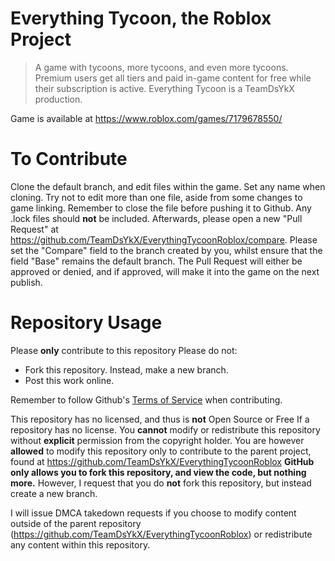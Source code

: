 # Everything Tycoon, the Roblox Project

> A game with tycoons, more tycoons, and even more tycoons. Premium
> users get all tiers and paid in-game content for free while their
> subscription is active. Everything Tycoon is a TeamDsYkX production.

Game is available at https://www.roblox.com/games/7179678550/
# To Contribute
Clone the default branch, and edit files within the game. Set any name when cloning.
Try not to edit more than one file, aside from some changes to game linking.
Remember to close the file before pushing it to Github. Any .lock files should **not** be included.
Afterwards, please open a new "Pull Request" at https://github.com/TeamDsYkX/EverythingTycoonRoblox/compare. Please set the "Compare" field to the branch created by you, whilst ensure that the field "Base" remains the default branch.
The Pull Request will either be approved or denied, and if approved, will make it into the game on the next publish.

# Repository Usage
Please **only** contribute to this repository
Please do not:
 - Fork this repository. Instead, make a new branch.
 - Post this work online.

Remember to follow Github's [Terms of Service](https://docs.github.com/en/site-policy/github-terms/github-terms-of-service) when contributing.

This repository has no licensed, and thus is **not** Open Source or Free
If a repository has no license. You  **cannot**  modify or redistribute this repository without  **explicit**  permission from the copyright holder. You are however **allowed** to modify this repository only to contribute to the parent project, found at https://github.com/TeamDsYkX/EverythingTycoonRoblox
**GitHub only allows you to fork this repository, and view the code, but nothing more.** However, I request that you do **not** fork this repository, but instead create a new branch.

I will issue DMCA takedown requests if you choose to modify content outside of the parent repository (https://github.com/TeamDsYkX/EverythingTycoonRoblox) or redistribute any content within this repository.

